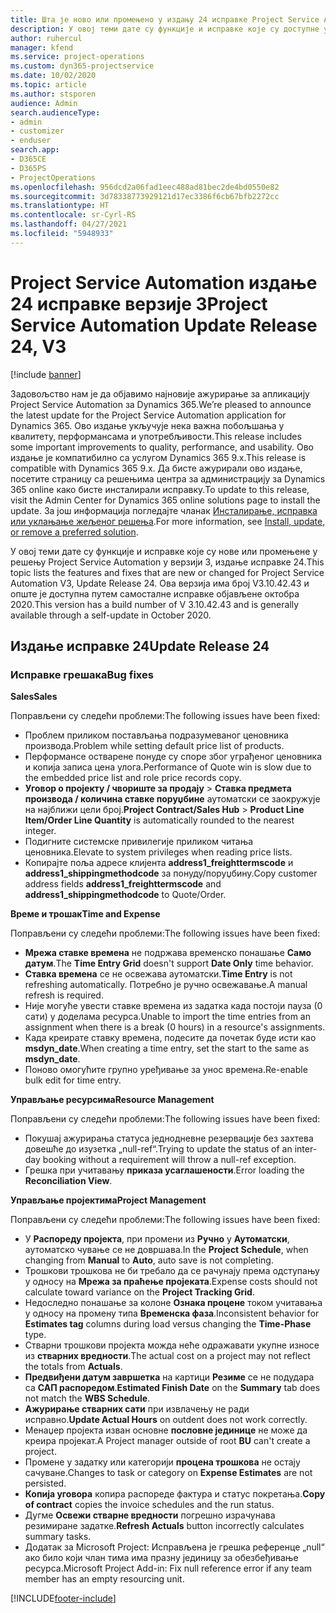 ```yaml
---
title: Шта је ново или промењено у издању 24 исправке Project Service Automation верзије 3
description: У овој теми дате су функције и исправке које су доступне у издању 24 исправке за Project Service Automation верзије 3.
author: ruhercul
manager: kfend
ms.service: project-operations
ms.custom: dyn365-projectservice
ms.date: 10/02/2020
ms.topic: article
ms.author: stsporen
audience: Admin
search.audienceType:
- admin
- customizer
- enduser
search.app:
- D365CE
- D365PS
- ProjectOperations
ms.openlocfilehash: 956dcd2a06fad1eec488ad81bec2de4bd0550e82
ms.sourcegitcommit: 3d78338773929121d17ec3386f6cb67bfb2272cc
ms.translationtype: HT
ms.contentlocale: sr-Cyrl-RS
ms.lasthandoff: 04/27/2021
ms.locfileid: "5948933"
---
```

# <a name="project-service-automation-update-release-24-v3"></a><span data-ttu-id="f5752-103">Project Service Automation издање 24 исправке верзије 3</span><span class="sxs-lookup"><span data-stu-id="f5752-103">Project Service Automation Update Release 24, V3</span></span>

[!include [banner](../includes/psa-now-project-operations.md)]

<span data-ttu-id="f5752-104">Задовољство нам је да објавимо најновије ажурирање за апликацију Project Service Automation за Dynamics 365.</span><span class="sxs-lookup"><span data-stu-id="f5752-104">We’re pleased to announce the latest update for the Project Service Automation application for Dynamics 365.</span></span> <span data-ttu-id="f5752-105">Ово издање укључује нека важна побољшања у квалитету, перформансама и употребљивости.</span><span class="sxs-lookup"><span data-stu-id="f5752-105">This release includes some important improvements to quality, performance, and usability.</span></span> <span data-ttu-id="f5752-106">Ово издање је компатибилно са услугом Dynamics 365 9.x.</span><span class="sxs-lookup"><span data-stu-id="f5752-106">This release is compatible with Dynamics 365 9.x.</span></span> <span data-ttu-id="f5752-107">Да бисте ажурирали ово издање, посетите страницу са решењима центра за администрацију за Dynamics 365 online како бисте инсталирали исправку.</span><span class="sxs-lookup"><span data-stu-id="f5752-107">To update to this release, visit the Admin Center for Dynamics 365 online solutions page to install the update.</span></span> <span data-ttu-id="f5752-108">За још информација погледајте чланак [Инсталирање, исправка или уклањање жељеног решења](/power-platform/admin/install-remove-preferred-solution).</span><span class="sxs-lookup"><span data-stu-id="f5752-108">For more information, see [Install, update, or remove a preferred solution](/power-platform/admin/install-remove-preferred-solution).</span></span>

<span data-ttu-id="f5752-109">У овој теми дате су функције и исправке које су нове или промењене у решењу Project Service Automation у верзији 3, издање исправке 24.</span><span class="sxs-lookup"><span data-stu-id="f5752-109">This topic lists the features and fixes that are new or changed for Project Service Automation V3, Update Release 24.</span></span> <span data-ttu-id="f5752-110">Ова верзија има број V3.10.42.43 и опште је доступна путем самосталне исправке објављене октобра 2020.</span><span class="sxs-lookup"><span data-stu-id="f5752-110">This version has a build number of V 3.10.42.43 and is generally available through a self-update in October 2020.</span></span>

## <a name="update-release-24"></a><span data-ttu-id="f5752-111">Издање исправке 24</span><span class="sxs-lookup"><span data-stu-id="f5752-111">Update Release 24</span></span>

### <a name="bug-fixes"></a><span data-ttu-id="f5752-112">Исправке грешака</span><span class="sxs-lookup"><span data-stu-id="f5752-112">Bug fixes</span></span>

<span data-ttu-id="f5752-113">**Sales**</span><span class="sxs-lookup"><span data-stu-id="f5752-113">**Sales**</span></span>

<span data-ttu-id="f5752-114">Поправљени су следећи проблеми:</span><span class="sxs-lookup"><span data-stu-id="f5752-114">The following issues have been fixed:</span></span>

- <span data-ttu-id="f5752-115">Проблем приликом постављања подразумеваног ценовника производа.</span><span class="sxs-lookup"><span data-stu-id="f5752-115">Problem while setting default price list of products.</span></span>
- <span data-ttu-id="f5752-116">Перформансе остварене понуде су споре због уграђеног ценовника и копија записа цена улога.</span><span class="sxs-lookup"><span data-stu-id="f5752-116">Performance of Quote win is slow due to the embedded price list and role price records copy.</span></span>
- <span data-ttu-id="f5752-117">**Уговор о пројекту / чвориште за продају** > **Ставка предмета производа / количина ставке поруџбине** аутоматски се заокружује на најближи цели број.</span><span class="sxs-lookup"><span data-stu-id="f5752-117">**Project Contract/Sales Hub** > **Product Line Item/Order Line Quantity** is automatically rounded to the nearest integer.</span></span>
- <span data-ttu-id="f5752-118">Подигните системске привилегије приликом читања ценовника.</span><span class="sxs-lookup"><span data-stu-id="f5752-118">Elevate to system privileges when reading price lists.</span></span>
- <span data-ttu-id="f5752-119">Копирајте поља адресе клијента **address1_freighttermscode** и **address1_shippingmethodcode** за понуду/поруџбину.</span><span class="sxs-lookup"><span data-stu-id="f5752-119">Copy customer address fields **address1_freighttermscode** and **address1_shippingmethodcode** to Quote/Order.</span></span> 


<span data-ttu-id="f5752-120">**Време и трошак**</span><span class="sxs-lookup"><span data-stu-id="f5752-120">**Time and Expense**</span></span>

<span data-ttu-id="f5752-121">Поправљени су следећи проблеми:</span><span class="sxs-lookup"><span data-stu-id="f5752-121">The following issues have been fixed:</span></span>

- <span data-ttu-id="f5752-122">**Мрежа ставке времена** не подржава временско понашање **Само датум**.</span><span class="sxs-lookup"><span data-stu-id="f5752-122">The **Time Entry Grid** doesn't support **Date Only** time behavior.</span></span>
- <span data-ttu-id="f5752-123">**Ставка времена** се не освежава аутоматски.</span><span class="sxs-lookup"><span data-stu-id="f5752-123">**Time Entry** is not refreshing automatically.</span></span> <span data-ttu-id="f5752-124">Потребно је ручно освежавање.</span><span class="sxs-lookup"><span data-stu-id="f5752-124">A manual refresh is required.</span></span>
- <span data-ttu-id="f5752-125">Није могуће увести ставке времена из задатка када постоји пауза (0 сати) у доделама ресурса.</span><span class="sxs-lookup"><span data-stu-id="f5752-125">Unable to import the time entries from an assignment when there is a break (0 hours) in a resource's assignments.</span></span>
- <span data-ttu-id="f5752-126">Када креирате ставку времена, подесите да почетак буде исти као **msdyn_date**.</span><span class="sxs-lookup"><span data-stu-id="f5752-126">When creating a time entry, set the start to the same as **msdyn_date**.</span></span>
- <span data-ttu-id="f5752-127">Поново омогућите групно уређивање за унос времена.</span><span class="sxs-lookup"><span data-stu-id="f5752-127">Re-enable bulk edit for time entry.</span></span>

<span data-ttu-id="f5752-128">**Управљање ресурсима**</span><span class="sxs-lookup"><span data-stu-id="f5752-128">**Resource Management**</span></span>

<span data-ttu-id="f5752-129">Поправљени су следећи проблеми:</span><span class="sxs-lookup"><span data-stu-id="f5752-129">The following issues have been fixed:</span></span>

- <span data-ttu-id="f5752-130">Покушај ажурирања статуса једнодневне резервације без захтева довешће до изузетка „null-ref“.</span><span class="sxs-lookup"><span data-stu-id="f5752-130">Trying to update the status of an inter-day booking without a requirement will throw a null-ref exception.</span></span>
- <span data-ttu-id="f5752-131">Грешка при учитавању **приказа усаглашености**.</span><span class="sxs-lookup"><span data-stu-id="f5752-131">Error loading the **Reconciliation View**.</span></span>


<span data-ttu-id="f5752-132">**Управљање пројектима**</span><span class="sxs-lookup"><span data-stu-id="f5752-132">**Project Management**</span></span>

<span data-ttu-id="f5752-133">Поправљени су следећи проблеми:</span><span class="sxs-lookup"><span data-stu-id="f5752-133">The following issues have been fixed:</span></span>

- <span data-ttu-id="f5752-134">У **Распореду пројекта**, при промени из **Ручно** у **Аутоматски**, аутоматско чување се не довршава.</span><span class="sxs-lookup"><span data-stu-id="f5752-134">In the **Project Schedule**, when changing from **Manual** to **Auto**, auto save is not completing.</span></span>
- <span data-ttu-id="f5752-135">Трошкови трошкова не би требало да се рачунају према одступању у односу на **Мрежа за праћење пројеката**.</span><span class="sxs-lookup"><span data-stu-id="f5752-135">Expense costs should not calculate toward variance on the **Project Tracking Grid**.</span></span>
- <span data-ttu-id="f5752-136">Недоследно понашање за колоне **Ознака процене** током учитавања у односу на промену типа **Временска фаза**.</span><span class="sxs-lookup"><span data-stu-id="f5752-136">Inconsistent behavior for **Estimates tag** columns during load versus changing the **Time-Phase** type.</span></span>
- <span data-ttu-id="f5752-137">Стварни трошкови пројекта можда неће одражавати укупне износе из **стварних вредности**.</span><span class="sxs-lookup"><span data-stu-id="f5752-137">The actual cost on a project may not reflect the totals from **Actuals**.</span></span>
- <span data-ttu-id="f5752-138">**Предвиђени датум завршетка** на картици **Резиме** се не подудара са **САП распоредом**.</span><span class="sxs-lookup"><span data-stu-id="f5752-138">**Estimated Finish Date** on the **Summary** tab does not match the **WBS Schedule**.</span></span>
- <span data-ttu-id="f5752-139">**Ажурирање стварних сати** при извлачењу не ради исправно.</span><span class="sxs-lookup"><span data-stu-id="f5752-139">**Update Actual Hours** on outdent does not work correctly.</span></span>
- <span data-ttu-id="f5752-140">Менаџер пројекта изван основне **пословне јединице** не може да креира пројекат.</span><span class="sxs-lookup"><span data-stu-id="f5752-140">A Project manager outside of root **BU** can't create a project.</span></span>
- <span data-ttu-id="f5752-141">Промене у задатку или категорији **процена трошкова** не остају сачуване.</span><span class="sxs-lookup"><span data-stu-id="f5752-141">Changes to task or category on **Expense Estimates** are not persisted.</span></span>
- <span data-ttu-id="f5752-142">**Копија уговора** копира распореде фактура и статус покретања.</span><span class="sxs-lookup"><span data-stu-id="f5752-142">**Copy of contract** copies the invoice schedules and the run status.</span></span>
- <span data-ttu-id="f5752-143">Дугме **Освежи стварне вредности** погрешно израчунава резимиране задатке.</span><span class="sxs-lookup"><span data-stu-id="f5752-143">**Refresh Actuals** button incorrectly calculates summary tasks.</span></span>
- <span data-ttu-id="f5752-144">Додатак за Microsoft Project: Исправљена је грешка референце „null“ ако било који члан тима има празну јединицу за обезбеђивање ресурса.</span><span class="sxs-lookup"><span data-stu-id="f5752-144">Microsoft Project Add-in: Fix null reference error if any team member has an empty resourcing unit.</span></span>



[!INCLUDE[footer-include](../includes/footer-banner.md)]